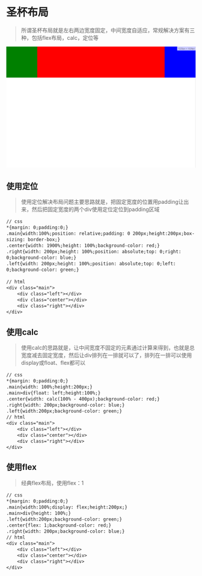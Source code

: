 # 圣杯布局
> 所谓圣杯布局就是左右两边宽度固定，中间宽度自适应，常规解决方案有三种，包括flex布局，calc，定位等

![效果图](../_img/layout1.jpg)


## 使用定位
> 使用定位解决布局问题主要思路就是，把固定宽度的位置用padding让出来，然后把固定宽度的两个div使用定位定位到padding区域

```
// css
*{margin: 0;padding:0;}
.main{width:100%;position: relative;padding: 0 200px;height:200px;box-sizing: border-box;}
.center{width: 1900%;height: 100%;background-color: red;}
.right{width: 200px;height: 100%;position: absolute;top: 0;right: 0;background-color: blue;}
.left{width: 200px;height: 100%;position: absolute;top: 0;left: 0;background-color: green;}

// html
<div class="main">
    <div class="left"></div>
    <div class="center"></div>
    <div class="right"></div>
</div>
```


## 使用calc
> 使用calc的思路就是，让中间宽度不固定的元素通过计算来得到，也就是总宽度减去固定宽度，然后让div排列在一排就可以了，排列在一排可以使用display或float、flex都可以

```
// css
*{margin: 0;padding:0;}
.main{width: 100%;height:200px;}
.main>div{float: left;height:100%;}
.center{width: calc(100% - 400px);background-color: red;}
.right{width: 200px;background-color: blue;}
.left{width:200px;background-color: green;}
// html
<div class="main">
    <div class="left"></div>
    <div class="center"></div>
    <div class="right"></div>
</div>
```

## 使用flex

> 经典flex布局，使用flex：1

```
// css
*{margin: 0;padding:0;}
.main{width:100%;display: flex;height:200px;}
.main>div{height: 100%;}
.left{width:200px;background-color: green;}
.center{flex: 1;background-color: red;}
.right{width: 200px;background-color: blue;}
// html
<div class="main">
    <div class="left"></div>
    <div class="center"></div>
    <div class="right"></div>
</div>
```


